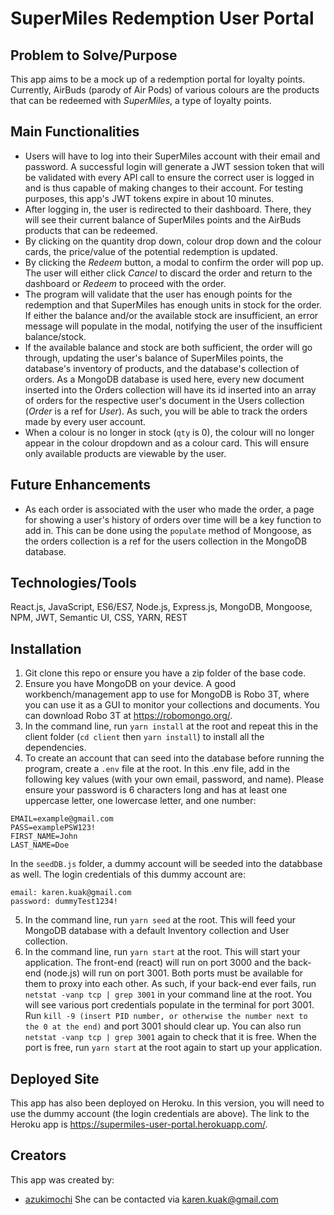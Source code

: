 # SuperMiles Redemption User Portal

## Problem to Solve/Purpose

This app aims to be a mock up of a redemption portal for loyalty points.  Currently, AirBuds (parody of Air Pods) of various colours are the products that can be redeemed with *SuperMiles*, a type of loyalty points. 

## Main Functionalities

* Users will have to log into their SuperMiles account with their email and password.  A successful login will generate a JWT session token that will be validated with every API call to ensure the correct user is logged in and is thus capable of making changes to their account. For testing purposes, this app's JWT tokens expire in about 10 minutes. 
* After logging in, the user is redirected to their dashboard. There, they will see their current balance of SuperMiles points and the AirBuds products that can be redeemed.  
* By clicking on the quantity drop down, colour drop down and the colour cards, the price/value of the potential redemption is updated.
* By clicking the *Redeem* button, a modal to confirm the order will pop up.  The user will either click *Cancel* to discard the order and return to the dashboard or *Redeem* to proceed with the order.  
* The program will validate that the user has enough points for the redemption and that SuperMiles has enough units in stock for the order.  If either the balance and/or the available stock are insufficient, an error message will populate in the modal, notifying the user of the insufficient balance/stock. 
* If the available balance and stock are both sufficient, the order will go through, updating the user's balance of SuperMiles points, the database's inventory of products, and the database's collection of orders.  As a MongoDB database is used here, every new document inserted into the Orders collection will have its id inserted into an array of orders for the respective user's document in the Users collection (*Order* is a ref for *User*).  As such, you will be able to track the orders made by every user account. 
* When a colour is no longer in stock (`qty` is 0), the colour will no longer appear in the colour dropdown and as a colour card.  This will ensure only available products are viewable by the user. 

## Future Enhancements

* As each order is associated with the user who made the order, a page for showing a user's history of orders over time will be a key function to add in.  This can be done using the `populate` method of Mongoose, as the orders collection is a ref for the users collection in the MongoDB database. 

## Technologies/Tools

React.js, JavaScript, ES6/ES7, Node.js, Express.js, MongoDB, Mongoose, NPM, JWT, Semantic UI, CSS, YARN, REST

## Installation

1. Git clone this repo or ensure you have a zip folder of the base code. 
2. Ensure you have MongoDB on your device. A good workbench/management app to use for MongoDB is Robo 3T, where you can use it as a GUI to monitor your collections and documents. You can download Robo 3T at https://robomongo.org/. 
3. In the command line, run `yarn install` at the root and repeat this in the client folder (`cd client` then `yarn install`) to install all the dependencies. 
4. To create an account that can seed into the database before running the program, create a `.env` file at the root.  In this .env file, add in the following key values (with your own email, password, and name). Please ensure your password is 6 characters long and has at least one uppercase letter, one lowercase letter, and one number:

```
EMAIL=example@gmail.com
PASS=examplePSW123!
FIRST_NAME=John
LAST_NAME=Doe
```

In the `seedDB.js` folder, a dummy account will be seeded into the databbase as well.  The login credentials of this dummy account are:

```
email: karen.kuak@gmail.com
password: dummyTest1234!
```

5. In the command line, run `yarn seed` at the root.  This will feed your MongoDB database with a default Inventory collection and User collection. 
6. In the command line, run `yarn start` at the root. This will start your application.  The front-end (react) will run on port 3000 and the back-end (node.js) will run on port 3001.  Both ports must be available for them to proxy into each other.  As such, if your back-end ever fails, run `netstat -vanp tcp | grep 3001` in your command line at the root.  You will see various port credentials populate in the terminal for port 3001.  Run `kill -9 (insert PID number, or otherwise the number next to the 0 at the end)` and port 3001 should clear up.  You can also run `netstat -vanp tcp | grep 3001` again to check that it is free.  When the port is free, run `yarn start` at the root again to start up your application. 

## Deployed Site

This app has also been deployed on Heroku.  In this version, you will need to use the dummy account (the login credentials are above).  The link to the Heroku app is https://supermiles-user-portal.herokuapp.com/. 

## Creators

This app was created by:

* [azukimochi](https://github.com/azukimochi)
She can be contacted via karen.kuak@gmail.com
